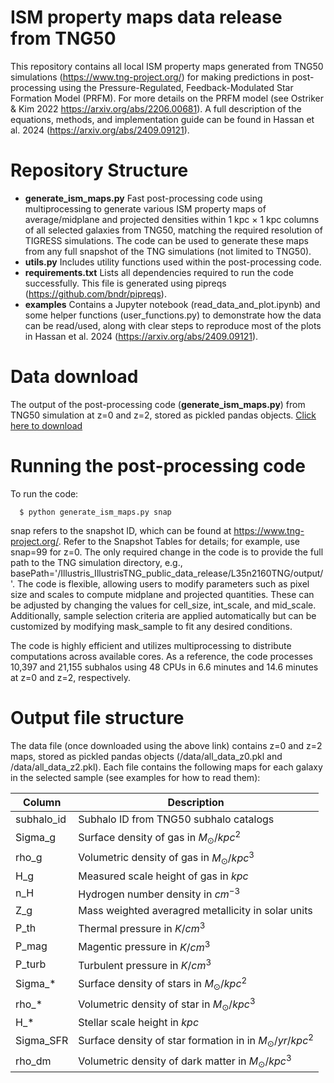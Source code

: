 # ISM property maps data release from TNG50

This repository contains all local ISM property maps generated from TNG50 simulations (https://www.tng-project.org/) for making predictions in post-processing using the Pressure-Regulated, Feedback-Modulated Star Formation Model (PRFM). For more details on the PRFM model (see Ostriker & Kim 2022  https://arxiv.org/abs/2206.00681). A full description of the equations, methods, and implementation guide can be found in Hassan et al. 2024 (https://arxiv.org/abs/2409.09121).

# Repository Structure
  - **generate_ism_maps.py** Fast post-processing code using multiprocessing to generate various ISM property maps of average/midplane and projected densities within 1 kpc $\times$ 1 kpc columns of all selected galaxies from TNG50, matching the required resolution of TIGRESS simulations. The code can be used to generate these maps from any full snapshot of the TNG simulations (not limited to TNG50).
  - **utils.py** Includes utility functions used within the post-processing code.
  - **requirements.txt** Lists all dependencies required to run the code successfully. This file is generated using pipreqs (https://github.com/bndr/pipreqs).
  - **examples** Contains a Jupyter notebook (read_data_and_plot.ipynb) and some helper functions (user_functions.py) to demonstrate how the data can be read/used, along with clear steps to reproduce most of the plots in Hassan et al. 2024 (https://arxiv.org/abs/2409.09121).

# Data download
The output of the post-processing code (**generate_ism_maps.py**) from TNG50 simulation at z=0 and z=2, stored as pickled pandas objects. [Click here to download](https://drive.google.com/drive/folders/1dsk6z7ugOJEedwfW6uhaDi8YYGvfPEF9?usp=sharing)



# Running the post-processing code

To run the code:

      $ python generate_ism_maps.py snap

snap refers to the snapshot ID, which can be found at https://www.tng-project.org/. Refer to the Snapshot Tables for details; for example, use snap=99 for z=0. The only required change in the code is to provide the full path to the TNG simulation directory, e.g., basePath='/Illustris_IllustrisTNG_public_data_release/L35n2160TNG/output/'. The code is flexible, allowing users to modify parameters such as pixel size and scales to compute midplane and projected quantities. These can be adjusted by changing the values for cell_size, int_scale, and mid_scale. Additionally, sample selection criteria are applied automatically but can be customized by modifying mask_sample to fit any desired conditions.

The code is highly efficient and utilizes multiprocessing to distribute computations across available cores. As a reference, the code processes 10,397 and 21,155 subhalos using 48 CPUs in 6.6 minutes and 14.6 minutes at z=0 and z=2, respectively.

# Output file structure
The data file (once downloaded using the above link) contains z=0 and z=2 maps, stored as pickled pandas objects  (/data/all_data_z0.pkl and /data/all_data_z2.pkl). Each file contains the following maps for each galaxy in the selected sample (see examples for how to read them):

| Column | Description |
| ----------- | ----------- |
| subhalo_id  | Subhalo ID from TNG50 subhalo catalogs |
| Sigma_g | Surface density of gas in $M_{\odot}/kpc^{2}$|
| rho_g | Volumetric density of gas in $M_{\odot}/kpc^{3}$|
| H_g | Measured scale height of gas in $kpc$ | 
|n_H | Hydrogen number density in $cm^{-3}$|
|Z_g| Mass weighted averagred metallicity in solar units|
|P_th| Thermal pressure in $K/cm^{3}$|
|P_mag|Magentic pressure in $K/cm^{3}$|
|P_turb| Turbulent pressure in $K/cm^{3}$ |
|Sigma_*| Surface density of stars in $M_{\odot}/kpc^{2}$ |
|rho_*|  Volumetric density of star in $M_{\odot}/kpc^{3}$|
|H_*| Stellar scale height in $kpc$|
|Sigma_SFR| Surface density of star formation in in $M_{\odot}/yr/kpc^{2}$|
|rho_dm| Volumetric density of dark matter in $M_{\odot}/kpc^{3}$|
